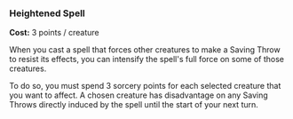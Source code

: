 ### Heightened Spell
**Cost:** 3 points / creature

When you cast a spell that forces other creatures to make a Saving Throw to resist its effects, you can intensify the spell's full force on some of those creatures.

To do so, you must spend 3 sorcery points for each selected creature that you want to affect.
A chosen creature has disadvantage on any Saving Throws directly induced by the spell until the start of your next turn.

